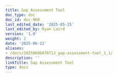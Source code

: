 ```yaml
---
title: Gap Assessment Tool
doc_type: doc
doc_id: doc-960
last_edited_date: '2025-05-25'
last_edited_by: Ryan Laird
version: '1.0'
weight: 2
date: '2025-06-12'
aliases:
- /docs/20250606070713_gap-assessment-tool_1_1/
description: ''
linkTitle: Gap Assessment Tool
type: docs
---
```


